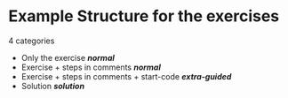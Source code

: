 # Example Structure for the exercises

4 categories

- Only the exercise ***normal***
- Exercise + steps in comments ***normal***
- Exercise + steps in comments + start-code ***extra-guided***
- Solution ***solution***

